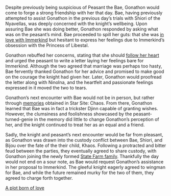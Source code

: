 <!-- title: A Friend in Need is a Friend Indeed -->

Despite previously being suspicious of Peasant the Bae, Gonathon would come to forge a strong friendship with her that day. Bae, having previously attempted to assist Gonathon in the previous day’s trials with Shiori of the Nyavellas, was deeply concerned with the knight’s wellbeing. Upon assuring Bae she was doing better, Gonathon responded by asking what was on the peasant’s mind. Bae proceeded to spill her guts: that she was [in love with Immerkind](https://www.youtube.com/watch?v=alQr5XqoUPs&t=1994s) but hesitant to express her feelings due to Immerkind’s obsession with the Princess of Libestal.

Gonathon rebuffed her concerns, stating that she should [follow her heart](https://www.youtube.com/watch?v=alQr5XqoUPs&t=2158s) and urged the peasant to write a letter laying her feelings bare for Immerkind. Although the two agreed that marriage was perhaps too hasty, Bae fervently thanked Gonathon for her advice and promised to make good on the courage the knight had given her. Later, Gonathon would proofread the letter along with NinoIna, and the heartfelt and passionate feelings expressed in it moved the two to tears.

Gonathon’s next encounter with Bae would not be in person, but rather through [memories](https://www.youtube.com/watch?v=alQr5XqoUPs&t=6486s) obtained in Star Site: Chaos. From there, Gonathon learned that Bae was in fact a trickster Djinn capable of granting wishes. However, the clumsiness and foolishness showcased by the peasant-turned-genie in the memory did little to change Gonathon’s perception of her, and the knight continued to treat her as an equal and a friend.

Sadly, the knight and peasant’s next encounter would be far from pleasant, as Gonathon was drawn into the custody conflict between Bae, Shiori, and Bijou over the fate of the their child, Khaos. Following a protracted and bitter feud between the parties, they eventually agreed to share custody, with Gonathon joining the newly formed [State Farm family](https://www.youtube.com/watch?v=alQr5XqoUPs&t=14038s). Thankfully the day would not end on a sour note, as Bae would request Gonathon’s assistance in her proposal to Immerkind. The gleeful knight eagerly agreed to wingman for Bae, and while the future remained murky for the two of them, they agreed to charge forth together.

[A plot born of love](#embed:https://youtu.be/alQr5XqoUPs?t=6488)